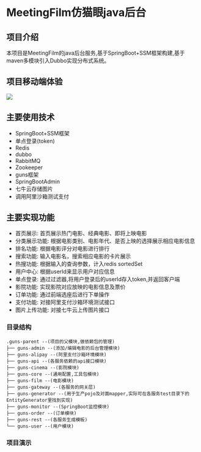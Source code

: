 # MeetingFilm仿猫眼java后台

## 项目介绍
本项目是MeetingFilm的java后台服务,基于SpringBoot+SSM框架构建,基于maven多模块引入Dubbo实现分布式系统。

## 项目移动端体验

<img src="http://img.gongyu91.cn/meetingfilm.png" />


## 主要使用技术
* SpringBoot+SSM框架
* 单点登录(token)
* Redis
* dubbo
* RabbitMQ
* Zookeeper
* guns框架
* SpringBootAdmin
* 七牛云存储图片
* 调用阿里沙箱测试支付


## 主要实现功能
* 首页展示: 首页展示热门电影、经典电影、即将上映电影
* 分类展示功能: 根据电影类别、电影年代、是否上映的选择展示相应电影信息
* 排名功能: 根据电影评分对电影进行排行
* 搜索功能: 输入电影名，搜索相应电影的卡片展示
* 热搜功能: 根据输入的查询参数，计入redis sortedSet
* 用户中心: 根据userId来显示用户对应信息
* 单点登录: 通过过滤器,将用户登录后的userId存入token,并返回客户端
* 影院功能: 实现影院对应放映的电影信息及票价
* 订单功能: 通过前端选座后进行下单操作
* 支付功能: 对接阿里支付沙箱环境测试接口
* 图片上传功能: 对接七牛云上传图片接口


### 目录结构
```
.guns-parent --(项目的父模块,做依赖包的管理)
├── guns-admin --(添加/编辑电影的后台管理模块)
├── guns-alipay --(阿里支付沙箱环境模块)
├── guns-api --(各服务依赖的api接口模块)
├── guns-cinema --(影院模块)
├── guns-core --(通用配置,工具包模块)
├── guns-film --(电影模块)
├── guns-gateway --(各服务的网关层)
├── guns-generator --(用于生产pojo及对面mapper,实际可在各服务test目录下的EntityGenerator里找到实现)
├── guns-monitor --(SpringBoot监控模块)
├── guns-order --(订单模块)
├── guns-rest --(各服务生成模板)
└── guns-user --(用户模块)

```

### 项目演示
